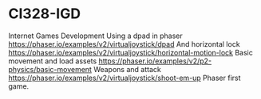 # CI328-IGD
Internet Games Development
Using a dpad in phaser https://phaser.io/examples/v2/virtualjoystick/dpad
And horizontal lock https://phaser.io/examples/v2/virtualjoystick/horizontal-motion-lock
Basic movement and load assets https://phaser.io/examples/v2/p2-physics/basic-movement
Weapons and attack https://phaser.io/examples/v2/virtualjoystick/shoot-em-up
Phaser first game.
